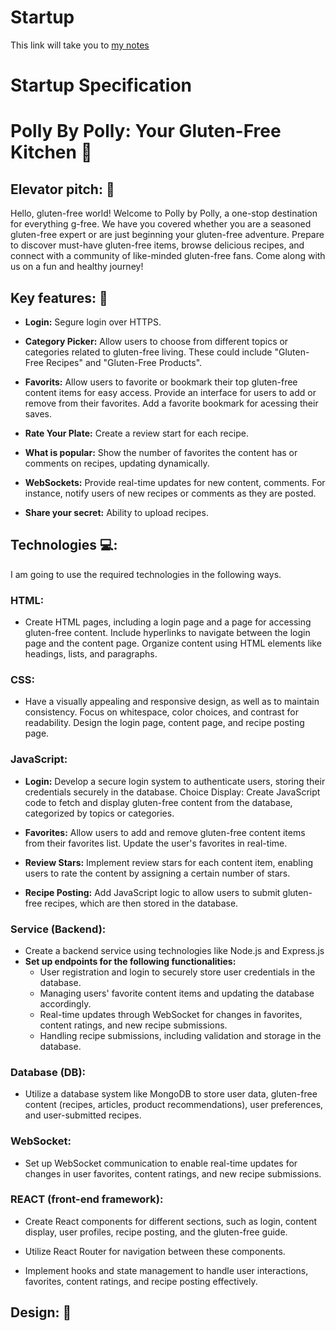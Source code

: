 # Startup
This link will take you to [my notes](https://github.com/PollianaLeao/Startup/blob/main/notes.md)

# Startup Specification

# Polly By Polly: Your Gluten-Free Kitchen 🍋

## Elevator pitch: 🚀

Hello, gluten-free world! Welcome to Polly by Polly, a one-stop destination for everything g-free. We have you covered whether you are a seasoned gluten-free expert or are just beginning your gluten-free adventure. Prepare to discover must-have gluten-free items, browse delicious recipes, and connect with a community of like-minded gluten-free fans. Come along with us on a fun and healthy journey!

## Key features: 🔑

- **Login:** Segure login over HTTPS.

- **Category Picker:** Allow users to choose from different topics or categories related to gluten-free living. These could include "Gluten-Free Recipes" and "Gluten-Free Products".

- **Favorits:** Allow users to favorite or bookmark their top gluten-free content items for easy access. Provide an interface for users to add or remove from their favorites. Add a favorite bookmark for acessing their saves.

- **Rate Your Plate:** Create a review start for each recipe.

- **What is popular:** Show the number of favorites the content has or comments on recipes, updating dynamically.

- **WebSockets:** Provide real-time updates for new content, comments. For instance, notify users of new recipes or comments as they are posted.

- **Share your secret:** Ability to upload recipes.


## Technologies 💻:

I am going to use the required technologies in the following ways.

### HTML:

- Create HTML pages, including a login page and a page for accessing gluten-free content. 
Include hyperlinks to navigate between the login page and the content page.
Organize content using HTML elements like headings, lists, and paragraphs.


### CSS:

- Have a visually appealing and responsive design, as well as to maintain consistency.
Focus on whitespace, color choices, and contrast for readability.
Design the login page, content page, and recipe posting page.


### JavaScript:


- **Login:** Develop a secure login system to authenticate users, storing their credentials securely in the database.
Choice Display: Create JavaScript code to fetch and display gluten-free content from the database, categorized by topics or categories.

- **Favorites:** Allow users to add and remove gluten-free content items from their favorites list. Update the user's favorites in real-time.

- **Review Stars:** Implement review stars for each content item, enabling users to rate the content by assigning a certain number of stars.

- **Recipe Posting:** Add JavaScript logic to allow users to submit gluten-free recipes, which are then stored in the database.


### Service (Backend): 

- Create a backend service using technologies like Node.js and Express.js 
- **Set up endpoints for the following functionalities:**
   - User registration and login to securely store user credentials in the database.
   - Managing users' favorite content items and updating the database accordingly.
   - Real-time updates through WebSocket for changes in favorites, content ratings, and new recipe submissions.
   - Handling recipe submissions, including validation and storage in the database.


### Database (DB):

- Utilize a database system like MongoDB to store user data, gluten-free content (recipes, articles, product recommendations), user preferences, and user-submitted recipes.


### WebSocket:

- Set up WebSocket communication to enable real-time updates for changes in user favorites, content ratings, and new recipe submissions.


### REACT (front-end framework):

- Create React components for different sections, such as login, content display, user profiles, recipe posting, and the gluten-free guide.

- Utilize React Router for navigation between these components.

- Implement hooks and state management to handle user interactions, favorites, content ratings, and recipe posting effectively.



## Design: 🎨